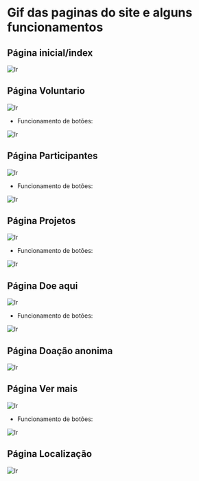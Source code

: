 # Gif das paginas do site e alguns funcionamentos

## Página inicial/index

![Ir](https://raw.githubusercontent.com/Iridium-FATEC/PI-IRIDIUM/main/Projeto/P%C3%A1ginas/pagina%20inicial.gif)

## Página Voluntario

![Ir](https://github.com/Iridium-FATEC/PI-IRIDIUM/blob/main/Projeto/P%C3%A1ginas/P%C3%A1gina%20voluntarios.gif)

- Funcionamento de botões:

![Ir](https://github.com/Iridium-FATEC/PI-IRIDIUM/blob/main/Projeto/P%C3%A1ginas/bot%C3%B5es%20voluntario%20e%20voltar.gif)

## Página Participantes

![Ir](https://raw.githubusercontent.com/Iridium-FATEC/PI-IRIDIUM/main/Projeto/P%C3%A1ginas/pagina%20participantes.gif)

- Funcionamento de botões:

![Ir](https://github.com/Iridium-FATEC/PI-IRIDIUM/blob/main/Projeto/P%C3%A1ginas/botoes%20de%20participante%20e%20voltar.gif)

## Página Projetos

![Ir](https://github.com/Iridium-FATEC/PI-IRIDIUM/blob/main/Projeto/P%C3%A1ginas/projetos.gif)

- Funcionamento de botões:

![Ir](https://github.com/Iridium-FATEC/PI-IRIDIUM/blob/main/Projeto/P%C3%A1ginas/bot%C3%B5es%20de%20projeto%20e%20voltar.gif)

## Página Doe aqui

![Ir](https://github.com/Iridium-FATEC/PI-IRIDIUM/blob/main/Projeto/P%C3%A1ginas/P%C3%A1gina%20doa%C3%A7%C3%B5es%20anonima.gif)

- Funcionamento de botões:

![Ir](https://github.com/Iridium-FATEC/PI-IRIDIUM/blob/main/Projeto/P%C3%A1ginas/Bot%C3%B5es%20do%20doa%C3%A7%C3%B5es%20e%20voltar.gif)

## Página Doação anonima

![Ir](https://github.com/Iridium-FATEC/PI-IRIDIUM/blob/main/Projeto/P%C3%A1ginas/P%C3%A1gina%20Doa%C3%A7%C3%B5es.gif)

## Página Ver mais

![Ir](https://github.com/Iridium-FATEC/PI-IRIDIUM/blob/main/Projeto/P%C3%A1ginas/ver%20mais.png)

- Funcionamento de botões:

![Ir](https://github.com/Iridium-FATEC/PI-IRIDIUM/blob/main/Projeto/P%C3%A1ginas/bot%C3%B5es%20ver%20mais%20e%20voltar.gif)

## Página Localização

![Ir](https://github.com/Iridium-FATEC/PI-IRIDIUM/blob/main/Projeto/P%C3%A1ginas/localiza%C3%A7%C3%A3o.gif)

